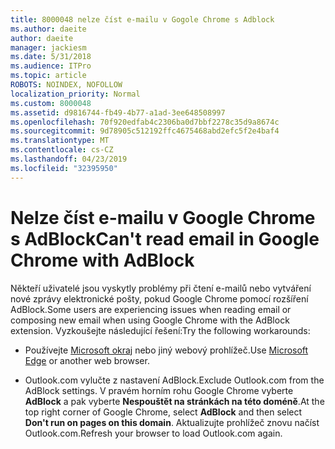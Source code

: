 ```yaml
---
title: 8000048 nelze číst e-mailu v Gogole Chrome s Adblock
ms.author: daeite
author: daeite
manager: jackiesm
ms.date: 5/31/2018
ms.audience: ITPro
ms.topic: article
ROBOTS: NOINDEX, NOFOLLOW
localization_priority: Normal
ms.custom: 8000048
ms.assetid: d9816744-fb49-4b77-a1ad-3ee648508997
ms.openlocfilehash: 70f920edfab4c2306ba0d7bbf2278c35d9a8674c
ms.sourcegitcommit: 9d78905c512192ffc4675468abd2efc5f2e4baf4
ms.translationtype: MT
ms.contentlocale: cs-CZ
ms.lasthandoff: 04/23/2019
ms.locfileid: "32395950"
---
```

# <a name="cant-read-email-in-google-chrome-with-adblock"></a><span data-ttu-id="139cf-102">Nelze číst e-mailu v Google Chrome s AdBlock</span><span class="sxs-lookup"><span data-stu-id="139cf-102">Can't read email in Google Chrome with AdBlock</span></span>

<span data-ttu-id="139cf-103">Někteří uživatelé jsou vyskytly problémy při čtení e-mailů nebo vytváření nové zprávy elektronické pošty, pokud Google Chrome pomocí rozšíření AdBlock.</span><span class="sxs-lookup"><span data-stu-id="139cf-103">Some users are experiencing issues when reading email or composing new email when using Google Chrome with the AdBlock extension.</span></span> <span data-ttu-id="139cf-104">Vyzkoušejte následující řešení:</span><span class="sxs-lookup"><span data-stu-id="139cf-104">Try the following workarounds:</span></span>
  
- <span data-ttu-id="139cf-105">Používejte [Microsoft okraj](https://go.microsoft.com/fwlink/p/?linkid=2001503&amp;clcid=0x409) nebo jiný webový prohlížeč.</span><span class="sxs-lookup"><span data-stu-id="139cf-105">Use [Microsoft Edge](https://go.microsoft.com/fwlink/p/?linkid=2001503&amp;clcid=0x409) or another web browser.</span></span> 
    
- <span data-ttu-id="139cf-106">Outlook.com vylučte z nastavení AdBlock.</span><span class="sxs-lookup"><span data-stu-id="139cf-106">Exclude Outlook.com from the AdBlock settings.</span></span> <span data-ttu-id="139cf-107">V pravém horním rohu Google Chrome vyberte **AdBlock** a pak vyberte **Nespouštět na stránkách na této doméně**.</span><span class="sxs-lookup"><span data-stu-id="139cf-107">At the top right corner of Google Chrome, select **AdBlock** and then select **Don't run on pages on this domain**.</span></span> <span data-ttu-id="139cf-108">Aktualizujte prohlížeč znovu načíst Outlook.com.</span><span class="sxs-lookup"><span data-stu-id="139cf-108">Refresh your browser to load Outlook.com again.</span></span> 
    

